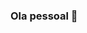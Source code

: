 ### Ola pessoal 👋

<!--
**majunior33/majunior33** é um repositório ✨ 

Aqui estão algumas idéias para você começar:

- 🔭 Atualmente estou me recolocando no mercado de trabalho
- 🌱 Atualmente estou aprendendo sobre JAVA Script
